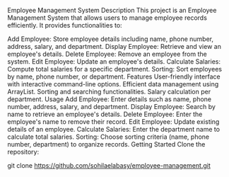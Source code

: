 Employee Management System
Description
This project is an Employee Management System that allows users to manage employee records efficiently. It provides functionalities to:

Add Employee: Store employee details including name, phone number, address, salary, and department.
Display Employee: Retrieve and view an employee's details.
Delete Employee: Remove an employee from the system.
Edit Employee: Update an employee's details.
Calculate Salaries: Compute total salaries for a specific department.
Sorting: Sort employees by name, phone number, or department.
Features
User-friendly interface with interactive command-line options.
Efficient data management using ArrayList.
Sorting and searching functionalities.
Salary calculation per department.
Usage
Add Employee: Enter details such as name, phone number, address, salary, and department.
Display Employee: Search by name to retrieve an employee's details.
Delete Employee: Enter the employee's name to remove their record.
Edit Employee: Update existing details of an employee.
Calculate Salaries: Enter the department name to calculate total salaries.
Sorting: Choose sorting criteria (name, phone number, department) to organize records.
Getting Started
Clone the repository:

git clone https://github.com/sohilaelabasy/employee-management.git

